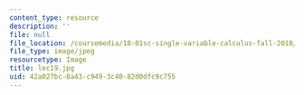 ```yaml
---
content_type: resource
description: ''
file: null
file_location: /coursemedia/18-01sc-single-variable-calculus-fall-2010/42a027bc8a43c9493c4082d0dfc9c755_lec19.jpg
file_type: image/jpeg
resourcetype: Image
title: lec19.jpg
uid: 42a027bc-8a43-c949-3c40-82d0dfc9c755
---
```

